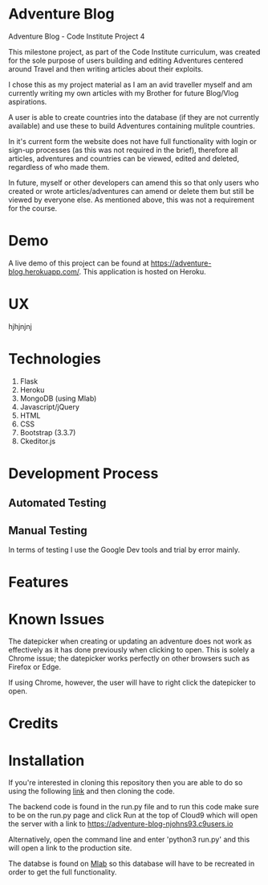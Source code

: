 # Adventure Blog

Adventure Blog - Code Institute Project 4

This milestone project, as part of the Code Institute curriculum, was created for the sole purpose of users building and editing Adventures centered around Travel and then writing articles about their exploits.

I chose this as my project material as I am an avid traveller myself and am currently writing my own articles with my Brother for future Blog/Vlog aspirations.

A user is able to create countries into the database (if they are not currently available) and use these to build Adventures containing mulitple countries.

In it's current form the website does not have full functionality with login or sign-up processes (as this was not required in the brief), therefore all articles, adventures and countries can be viewed, edited and deleted, regardless of who made them.

In future, myself or other developers can amend this so that only users who created or wrote articles/adventures can amend or delete them but still be viewed by everyone else. As mentioned above, this was not a requirement for the course.

# Demo

A live demo of this project can be found at https://adventure-blog.herokuapp.com/. This application is hosted on Heroku.

# UX

hjhjnjnj

# Technologies
1. Flask
2. Heroku
3. MongoDB (using Mlab)
4. Javascript/jQuery
5. HTML
7. CSS
8. Bootstrap (3.3.7)
9. Ckeditor.js

# Development Process

## Automated Testing

## Manual Testing
In terms of testing I use the Google Dev tools and trial by error mainly.


# Features

# Known Issues

The datepicker when creating or updating an adventure does not work as effectively as it has done previously when clicking to open. This is solely a Chrome issue; the datepicker works perfectly on other browsers such as Firefox or Edge.

If using Chrome, however, the user will have to right click the datepicker to open. 

# Credits

# Installation

If you're interested in cloning this repository then you are able to do so using the following [link](https://github.com/NathenJohns/adventure_blog) and then cloning the code.

The backend code is found in the run.py file and to run this code make sure to be on the run.py page and click Run at the top of Cloud9 which will open the server with a link to https://adventure-blog-njohns93.c9users.io

Alternatively, open the command line and enter 'python3 run.py' and this will open a link to the production site.

The databse is found on [Mlab](https://mlab.com/login/) so this database will have to be recreated in order to get the full functionality.
